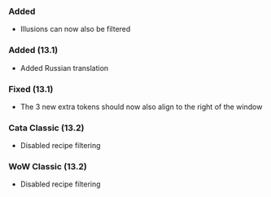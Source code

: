 ### Added
- Illusions can now also be filtered

### Added (13.1)
- Added Russian translation

### Fixed (13.1)
- The 3 new extra tokens should now also align to the right of the window

### Cata Classic (13.2)
- Disabled recipe filtering

### WoW Classic (13.2)
- Disabled recipe filtering